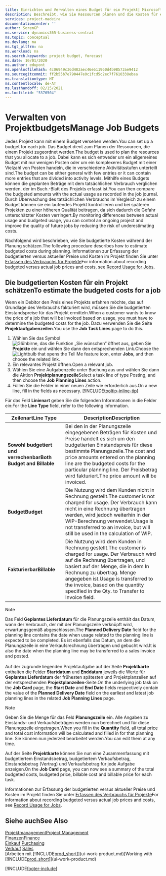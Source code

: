 ```yaml
---
title: Einrichten und Verwalten eines Budget für ein Projekt| Microsoft Docs
description: Beschreibt, wie Sie Ressourcen planen und die Kosten für ein Projekt durch das Einrichten eines Budgets für jedes Projekt prognostizieren und steuern.
services: project-madeira
documentationcenter: ''
author: SorenGP
ms.service: dynamics365-business-central
ms.topic: conceptual
ms.devlang: na
ms.tgt_pltfrm: na
ms.workload: na
ms.search.keywords: project budget, forecast
ms.date: 10/01/2020
ms.author: edupont
ms.openlocfilehash: 4c06949c36d402aec46e611960d4b98573ae9412
ms.sourcegitcommit: ff2b55b7e790447e0c1fcd5c2ec7f7610338ebaa
ms.translationtype: HT
ms.contentlocale: de-AT
ms.lasthandoff: 02/15/2021
ms.locfileid: "5376504"
---
```

# <a name="manage-job-budgets"></a><span data-ttu-id="3822b-103">Verwalten von Projektbudgets</span><span class="sxs-lookup"><span data-stu-id="3822b-103">Manage Job Budgets</span></span>
<span data-ttu-id="3822b-104">Jedes Projekt kann mit einem Budget versehen werden.</span><span class="sxs-lookup"><span data-stu-id="3822b-104">You can set up a budget for each job.</span></span> <span data-ttu-id="3822b-105">Das Budget dient zum Planen der Ressourcen, die einem Projekt zugeordnet werden.</span><span class="sxs-lookup"><span data-stu-id="3822b-105">The budget is used to plan the resources that you allocate to a job.</span></span> <span data-ttu-id="3822b-106">Dabei kann es sich entweder um ein allgemeines Budget mit nur wenigen Posten oder um ein komplexeres Budget mit einer Vielzahl von Posten handeln, die in verschiedene Aktivitätsstufen unterteilt sind.</span><span class="sxs-lookup"><span data-stu-id="3822b-106">The budget can be either general with few entries or it can contain more entries that are divided into activity levels.</span></span> <span data-ttu-id="3822b-107">Mithilfe eines Budgets können die geplanten Beträge mit dem tatsächlichen Verbrauch verglichen werden, der im Buch.-Blatt des Projekts erfasst ist.</span><span class="sxs-lookup"><span data-stu-id="3822b-107">You can then compare the budgeted amounts with the actual usage as recorded in the job journal.</span></span> <span data-ttu-id="3822b-108">Durch Überwachung des tatsächlichen Verbrauchs im Vergleich zu einem Budget können sie ein laufendes Projekt kontrollieren und bei späteren Projekten zu einer höheren Qualität beitragen, da sich dadurch die Gefahr unterschätzter Kosten verringert.</span><span class="sxs-lookup"><span data-stu-id="3822b-108">By monitoring differences between actual usage and budgeted usage, you can control an ongoing project and improve the quality of future jobs by reducing the risk of underestimating costs.</span></span>

<span data-ttu-id="3822b-109">Nachfolgend wird beschrieben, wie Sie budgetierte Kosten während der Planung schätzen.</span><span class="sxs-lookup"><span data-stu-id="3822b-109">The following procedure describes how to estimate budgeted costs during planning.</span></span> <span data-ttu-id="3822b-110">Informationen zur Erfassung der budgetierten versus aktueller Preise und Kosten im Projekt finden Sie unter [Erfassen des Verbrauchs für Projekte](projects-how-record-job-usage.md)</span><span class="sxs-lookup"><span data-stu-id="3822b-110">For information about recording budgeted versus actual job prices and costs, see [Record Usage for Jobs](projects-how-record-job-usage.md).</span></span>  

## <a name="to-estimate-the-budgeted-costs-for-a-job"></a><a name="JobBudgetCosts"></a> <span data-ttu-id="3822b-111">Die budgetierten Kosten für ein Projekt schätzen</span><span class="sxs-lookup"><span data-stu-id="3822b-111">To estimate the budgeted costs for a job</span></span>
<span data-ttu-id="3822b-112">Wenn ein Debitor den Preis eines Projekts erfahren möchte, das auf Grundlage des Verbrauchs fakturiert wird, müssen Sie die budgetierten Einstandspreise für das Projekt ermitteln.</span><span class="sxs-lookup"><span data-stu-id="3822b-112">When a customer wants to know the price of a job that will be invoiced based on usage, you must have to determine the budgeted costs for the job.</span></span> <span data-ttu-id="3822b-113">Dazu verwenden Sie die Seite **Projektaufgabenzeilen**.</span><span class="sxs-lookup"><span data-stu-id="3822b-113">You use the **Job Task Lines** page to do this.</span></span>

1. <span data-ttu-id="3822b-114">Wählen Sie das Symbol ![Glühbirne, das die Funktion „Sie wünschen“ öffnet](media/ui-search/search_small.png "Tell Me-Funktion") aus, geben Sie **Projekte** ein und wählen Sie dann den entsprechenden Link.</span><span class="sxs-lookup"><span data-stu-id="3822b-114">Choose the ![Lightbulb that opens the Tell Me feature](media/ui-search/search_small.png "Tell me what you want to do") icon, enter **Jobs**, and then choose the related link.</span></span>  
2. <span data-ttu-id="3822b-115">Ein relevantes Projekt öffnen.</span><span class="sxs-lookup"><span data-stu-id="3822b-115">Open a relevant job.</span></span>
3. <span data-ttu-id="3822b-116">Wählen Sie eine Aufgabenzeile unter Buchung aus und wählen Sie dann die Aktion **Projektplanungszeile**</span><span class="sxs-lookup"><span data-stu-id="3822b-116">Select a task line of type Posting, and then choose the **Job Planning Lines** action.</span></span>
4. <span data-ttu-id="3822b-117">Füllen Sie die Felder in einer neuen Zeile wie erforderlich aus.</span><span class="sxs-lookup"><span data-stu-id="3822b-117">On a new line, fill in the fields as necessary.</span></span> [!INCLUDE[tooltip-inline-tip](includes/tooltip-inline-tip_md.md)]   

<span data-ttu-id="3822b-118">Für das Feld **Linienart** geben Sie die folgenden Informationen in die Felder ein:</span><span class="sxs-lookup"><span data-stu-id="3822b-118">For the **Line Type** field, refer to the following information.</span></span>  

| <span data-ttu-id="3822b-119">Zeilenart</span><span class="sxs-lookup"><span data-stu-id="3822b-119">Line Type</span></span> | <span data-ttu-id="3822b-120">Description</span><span class="sxs-lookup"><span data-stu-id="3822b-120">Description</span></span> |
| --- | --- |
| <span data-ttu-id="3822b-121">**Sowohl budgetiert und verrechenbar**</span><span class="sxs-lookup"><span data-stu-id="3822b-121">**Both Budget and Billable**</span></span> |<span data-ttu-id="3822b-122">Bei den in der Planungszeile eingegebenen Beträgen für Kosten und Preise handelt es sich um den budgetierten Einstandspreis für diese bestimmte Planungszeile.</span><span class="sxs-lookup"><span data-stu-id="3822b-122">The cost and price amounts entered on the planning line are the budgeted costs for the particular planning line.</span></span> <span data-ttu-id="3822b-123">Der Preisbetrag wird fakturiert.</span><span class="sxs-lookup"><span data-stu-id="3822b-123">The price amount will be invoiced.</span></span> |
| <span data-ttu-id="3822b-124">**Budget**</span><span class="sxs-lookup"><span data-stu-id="3822b-124">**Budget**</span></span> |<span data-ttu-id="3822b-125">Die Nutzung wird dem Kunden nicht in Rechnung gestellt.</span><span class="sxs-lookup"><span data-stu-id="3822b-125">The customer is not charged for usage.</span></span> <span data-ttu-id="3822b-126">Der Verbrauch kann nicht in eine Rechnung übertragen werden, wird jedoch weiterhin in der WIP-Berechnung verwendet.</span><span class="sxs-lookup"><span data-stu-id="3822b-126">Usage is not transferred to an invoice, but will still be used in the calculation of WIP.</span></span> |
| <span data-ttu-id="3822b-127">**Fakturierbar**</span><span class="sxs-lookup"><span data-stu-id="3822b-127">**Billable**</span></span> |<span data-ttu-id="3822b-128">Die Nutzung wird dem Kunden in Rechnung gestellt.</span><span class="sxs-lookup"><span data-stu-id="3822b-128">The customer is charged for usage.</span></span> <span data-ttu-id="3822b-129">Der Verbrauch wird auf die Rechnung übertragen, und basiert auf der Menge, die in dem In Rechnung zu übertrag. Menge angegeben ist.</span><span class="sxs-lookup"><span data-stu-id="3822b-129">Usage is transferred to the invoice, based on the quantity specified in the Qty. to Transfer to Invoice field.</span></span> |

> [!NOTE]  
> <span data-ttu-id="3822b-130">Das Feld **Geplantes Lieferdatum** für die Planungszeile enthält das Datum, wann der Verbrauch, der mit der Planungszeile verknüpft wird, erwartungsgemäß abgeschlossen.</span><span class="sxs-lookup"><span data-stu-id="3822b-130">The **Planned Delivery Date** field for the planning line contains the date when usage related to the planning line is expected to be completed.</span></span> <span data-ttu-id="3822b-131">Es ist ebenfalls das Datum, an dem die Planungszeile in eine Verkaufsrechnung übertragen und gebucht wird.</span><span class="sxs-lookup"><span data-stu-id="3822b-131">It is also the date when the planning line may be transferred to a sales invoice and posted.</span></span> <br /><br /> <span data-ttu-id="3822b-132">Auf der zugrunde liegenden Projektaufgabe auf der Seite **Projektkarte** enthalten die Felder **Startdatum** und **Enddatum** jeweils die Werte für **Geplantes Lieferdatum** der frühesten spätesten und Projektplanzeilen auf der entsprechenden **Projektplanzeilen**-Seite.</span><span class="sxs-lookup"><span data-stu-id="3822b-132">On the underlying job task on the **Job Card** page, the **Start Date** and **End Date** fields respectively contain the value of the **Planned Delivery Date** field on the earliest and latest job planning lines in the related **Job Planning Lines** page.</span></span>

> [!NOTE]  
>   <span data-ttu-id="3822b-133">Geben Sie die Menge für das Feld **Planungszeile** ein. Alle Angaben zu Einstands- und Verkaufsbeträgen werden nun berechnet und für diese Planungszeile eingetragen.</span><span class="sxs-lookup"><span data-stu-id="3822b-133">When you fill in the **Quantity** field, all total price and total cost information will be calculated and filled in for that planning line.</span></span> <span data-ttu-id="3822b-134">Sie können nun jederzeit bearbeitet werden.</span><span class="sxs-lookup"><span data-stu-id="3822b-134">You can edit them at any time.</span></span>

<span data-ttu-id="3822b-135">Auf der Seite **Projektkarte** können Sie nun eine Zusammenfassung mit budgetiertem Einstandsbetrag, budgetiertem Verkaufsbetrag, Einstandsbetrag (Vertrag) und Verkaufsbetrag für jede Aufgabe anzeigen.</span><span class="sxs-lookup"><span data-stu-id="3822b-135">On the **Job Card** page, you can now see a summary of the total budgeted costs, budgeted price, billable cost and billable price for each task.</span></span>

<span data-ttu-id="3822b-136">Informationen zur Erfassung der budgetierten versus aktueller Preise und Kosten im Projekt finden Sie unter [Erfassen des Verbrauchs für Projekte](projects-how-record-job-usage.md)</span><span class="sxs-lookup"><span data-stu-id="3822b-136">For information about recording budgeted versus actual job prices and costs, see [Record Usage for Jobs](projects-how-record-job-usage.md).</span></span>

## <a name="see-also"></a><span data-ttu-id="3822b-137">Siehe auch</span><span class="sxs-lookup"><span data-stu-id="3822b-137">See Also</span></span>
[<span data-ttu-id="3822b-138">Projektmanagement</span><span class="sxs-lookup"><span data-stu-id="3822b-138">Project Management</span></span>](projects-manage-projects.md)  
[<span data-ttu-id="3822b-139">Finanzen</span><span class="sxs-lookup"><span data-stu-id="3822b-139">Finance</span></span>](finance.md)  
<span data-ttu-id="3822b-140">[Einkauf](purchasing-manage-purchasing.md)       </span><span class="sxs-lookup"><span data-stu-id="3822b-140">[Purchasing](purchasing-manage-purchasing.md)       </span></span>  
<span data-ttu-id="3822b-141">[Verkauf](sales-manage-sales.md)    </span><span class="sxs-lookup"><span data-stu-id="3822b-141">[Sales](sales-manage-sales.md)    </span></span>  
<span data-ttu-id="3822b-142">[Arbeiten mit [!INCLUDE[prod_short](includes/prod_short.md)]](ui-work-product.md)</span><span class="sxs-lookup"><span data-stu-id="3822b-142">[Working with [!INCLUDE[prod_short](includes/prod_short.md)]](ui-work-product.md)</span></span>  


[!INCLUDE[footer-include](includes/footer-banner.md)]